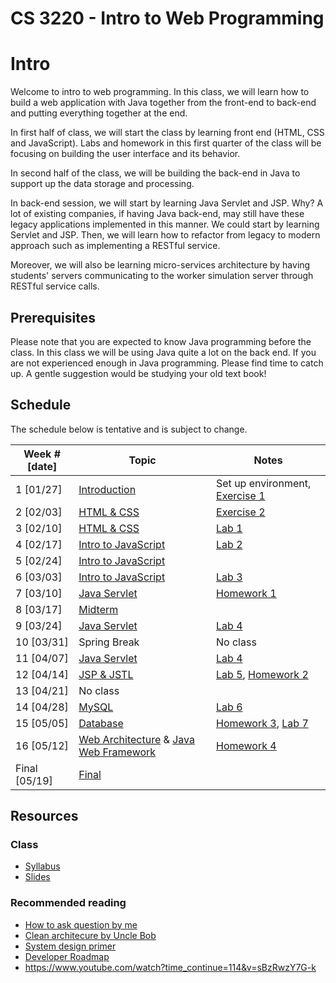 # CS 3220 - Intro to Web Programming

# Intro

Welcome to intro to web programming. In this class, we will learn
how to build a web application with Java together from the front-end to 
back-end and putting everything together at the end.

In first half of class, we will start the class by learning front end (HTML, CSS
and JavaScript). Labs and homework in this first quarter of the class will be
focusing on building the user interface and its behavior.

In second half of the class, we will be building the back-end in Java to support 
up the data storage and processing.

In back-end session, we will start by learning Java Servlet and JSP. Why?
A lot of existing companies, if having Java back-end, may still have these legacy 
applications implemented in this manner. We could start by learning Servlet and JSP.
Then, we will learn how to refactor from legacy to modern approach such as 
implementing a RESTful service.

Moreover, we will also be learning micro-services architecture by having students'
servers communicating to the worker simulation server through RESTful service calls.

## Prerequisites

Please note that you are expected to know Java programming before the class. In
this class we will be using Java quite a lot on the back end. If you are not
experienced enough in Java programming. Please find time to catch up. A gentle
suggestion would be studying your old text book!

## Schedule

The schedule below is tentative and is subject to change.

| Week # [date]      | Topic     | Notes |
| ------------------ | --- | --- |
| 1  [01/27]         | [Introduction][1] | Set up environment, [Exercise 1][25] |
| 2  [02/03]         | [HTML & CSS][2] | [Exercise 2][26] |
| 3  [02/10]         | [HTML & CSS][2] | [Lab 1][16] |
| 4  [02/17]         | [Intro to JavaScript][3] | [Lab 2][17] |
| 5  [02/24]         | [Intro to JavaScript][3] |  |
| 6  [03/03]         | [Intro to JavaScript][3] | [Lab 3][18] |
| 7  [03/10]         | [Java Servlet][4] | [Homework 1][12] |
| 8  [03/17]         | [Midterm][5] |  |
| 9  [03/24]         | [Java Servlet][4] | [Lab 4][19] |
| 10 [03/31]         | Spring Break | No class |
| 11 [04/07]         | [Java Servlet][4] | [Lab 4][19] |
| 12 [04/14]         | [JSP & JSTL][6] | [Lab 5][20], [Homework 2][13] |
| 13 [04/21]         | No class |  |
| 14 [04/28]         | [MySQL][7] | [Lab 6][21] |
| 15 [05/05]         | [Database][7] | [Homework 3][14], [Lab 7][22] |
| 16 [05/12]         | [Web Architecture][8] & [Java Web Framework][10] | [Homework 4][15] |
| Final [05/19]      | [Final][11] |  |

[1]: notes/introduction.md
[2]: notes/html_css.md
[3]: notes/javascript.md
[4]: notes/java_servlet.md
[5]: notes/midterm.md
[6]: notes/jsp_jstl.md
[7]: notes/database.md
[8]: notes/web_architectures.md
[9]: notes/front_end_framework.md
[10]: notes/modern_java_web.md
[11]: notes/final.md
[12]: notes/homeworks/homework1.md
[13]: notes/homeworks/homework2.md
[14]: notes/homeworks/homework3.md
[15]: notes/homeworks/homework4.md
[16]: notes/labs/lab1.md
[17]: notes/labs/lab2.md
[18]: notes/labs/lab3.md
[19]: notes/labs/lab4.md
[20]: notes/labs/lab5.md
[21]: notes/labs/lab6.md
[22]: notes/labs/lab7.md
[23]: notes/labs/lab8.md
[24]: notes/docker.md
[25]: notes/exercises/exercise.md
[26]: notes/exercises/exercise-2.md

## Resources

### Class

* [Syllabus](SYLLABUS.md)
* [Slides](https://csula.github.io/cs3220-spring-2018)

### Recommended reading

* [How to ask question by me](https://github.com/csula/Utilities/blob/master/general-knowledge/how-to-ask-question.md)
* [Clean architecure by Uncle Bob](http://blog.cleancoder.com/uncle-bob/2012/08/13/the-clean-architecture.html)
* [System design primer](https://github.com/donnemartin/system-design-primer)
* [Developer Roadmap](https://github.com/kamranahmedse/developer-roadmap)
* https://www.youtube.com/watch?time_continue=114&v=sBzRwzY7G-k

